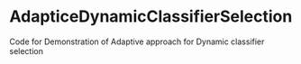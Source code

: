 # AdapticeDynamicClassifierSelection
Code for Demonstration of Adaptive approach for Dynamic classifier selection
